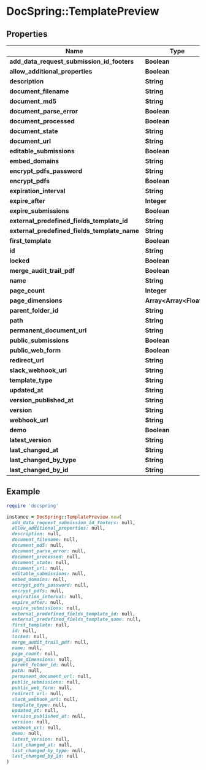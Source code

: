# DocSpring::TemplatePreview

## Properties

| Name | Type | Description | Notes |
| ---- | ---- | ----------- | ----- |
| **add_data_request_submission_id_footers** | **Boolean** |  |  |
| **allow_additional_properties** | **Boolean** |  |  |
| **description** | **String** |  |  |
| **document_filename** | **String** |  |  |
| **document_md5** | **String** |  |  |
| **document_parse_error** | **Boolean** |  |  |
| **document_processed** | **Boolean** |  |  |
| **document_state** | **String** |  |  |
| **document_url** | **String** |  |  |
| **editable_submissions** | **Boolean** |  |  |
| **embed_domains** | **String** |  |  |
| **encrypt_pdfs_password** | **String** |  |  |
| **encrypt_pdfs** | **Boolean** |  |  |
| **expiration_interval** | **String** |  |  |
| **expire_after** | **Integer** |  |  |
| **expire_submissions** | **Boolean** |  |  |
| **external_predefined_fields_template_id** | **String** |  |  |
| **external_predefined_fields_template_name** | **String** |  |  |
| **first_template** | **Boolean** |  |  |
| **id** | **String** |  |  |
| **locked** | **Boolean** |  |  |
| **merge_audit_trail_pdf** | **Boolean** |  |  |
| **name** | **String** |  |  |
| **page_count** | **Integer** |  |  |
| **page_dimensions** | **Array&lt;Array&lt;Float&gt;&gt;** |  |  |
| **parent_folder_id** | **String** |  |  |
| **path** | **String** |  |  |
| **permanent_document_url** | **String** |  |  |
| **public_submissions** | **Boolean** |  |  |
| **public_web_form** | **Boolean** |  |  |
| **redirect_url** | **String** |  |  |
| **slack_webhook_url** | **String** |  |  |
| **template_type** | **String** |  |  |
| **updated_at** | **String** |  |  |
| **version_published_at** | **String** |  |  |
| **version** | **String** |  |  |
| **webhook_url** | **String** |  |  |
| **demo** | **Boolean** |  |  |
| **latest_version** | **String** |  |  |
| **last_changed_at** | **String** |  |  |
| **last_changed_by_type** | **String** |  |  |
| **last_changed_by_id** | **String** |  |  |

## Example

```ruby
require 'docspring'

instance = DocSpring::TemplatePreview.new(
  add_data_request_submission_id_footers: null,
  allow_additional_properties: null,
  description: null,
  document_filename: null,
  document_md5: null,
  document_parse_error: null,
  document_processed: null,
  document_state: null,
  document_url: null,
  editable_submissions: null,
  embed_domains: null,
  encrypt_pdfs_password: null,
  encrypt_pdfs: null,
  expiration_interval: null,
  expire_after: null,
  expire_submissions: null,
  external_predefined_fields_template_id: null,
  external_predefined_fields_template_name: null,
  first_template: null,
  id: null,
  locked: null,
  merge_audit_trail_pdf: null,
  name: null,
  page_count: null,
  page_dimensions: null,
  parent_folder_id: null,
  path: null,
  permanent_document_url: null,
  public_submissions: null,
  public_web_form: null,
  redirect_url: null,
  slack_webhook_url: null,
  template_type: null,
  updated_at: null,
  version_published_at: null,
  version: null,
  webhook_url: null,
  demo: null,
  latest_version: null,
  last_changed_at: null,
  last_changed_by_type: null,
  last_changed_by_id: null
)
```

